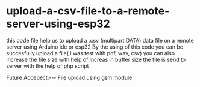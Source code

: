 # upload-a-csv-file-to-a-remote-server-using-esp32
this code file help us to upload a .csv (multipart DATA) data file on a remote server using Arduino ide or esp32 
By the using of this code you can be  succesfully upload a file( i was test with pdf, wav, csv)
you can also increase the file size with help of increas in buffer size
the file is send to server with the help of php script




Future Accepect:--- 
File upload using gsm module
